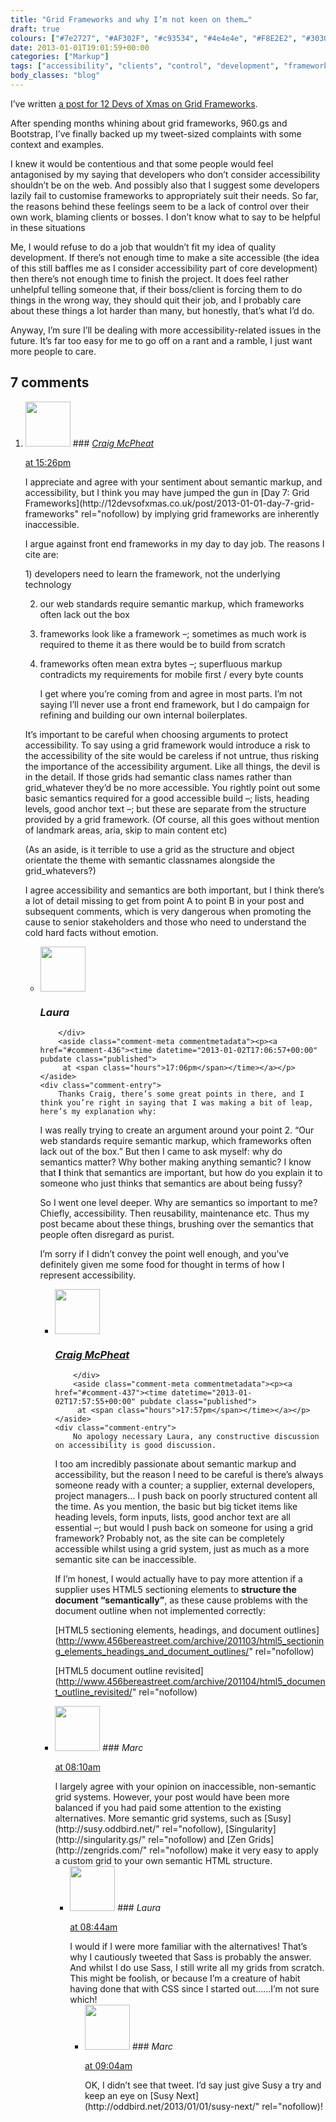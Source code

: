 ```yaml
---
title: "Grid Frameworks and why I’m not keen on them…"
draft: true
colours: ["#7e2727", "#AF302F", "#c93534", "#4e4e4e", "#F8E2E2", "#303030", "#F5F6F8"]
date: 2013-01-01T19:01:59+00:00
categories: ["Markup"]
tags: ["accessibility", "clients", "control", "development", "frameworks", "grids"]
body_classes: "blog"
---
```


I’ve written [a post for 12 Devs of Xmas on Grid Frameworks](http://12devsofxmas.co.uk/post/2013-01-01-day-7-grid-frameworks).

After spending months whining about grid frameworks, 960.gs and Bootstrap, I’ve finally backed up my tweet-sized complaints with some context and examples.

I knew it would be contentious and that some people would feel antagonised by my saying that developers who don’t consider accessibility shouldn’t be on the web. And possibly also that I suggest some developers lazily fail to customise frameworks to appropriately suit their needs. So far, the reasons behind these feelings seem to be a lack of control over their own work, blaming clients or bosses. I don’t know what to say to be helpful in these situations

Me, I would refuse to do a job that wouldn’t fit my idea of quality development. If there’s not enough time to make a site accessible (the idea of this still baffles me as I consider accessibility part of core development) then there’s not enough time to finish the project. It does feel rather unhelpful telling someone that, if their boss/client is forcing them to do things in the wrong way, they should quit their job, and I probably care about these things a lot harder than many, but honestly, that’s what I’d do.

Anyway, I’m sure I’ll be dealing with more accessibility-related issues in the future. It’s far too easy for me to go off on a rant and a ramble, I just want more people to care.

## 7 comments

<ol class="commentlist">
	<li class="comment even thread-even depth-1" id="li-comment-435">
			<div class="comment-author vcard">
			<img alt='' src='https://secure.gravatar.com/avatar/3368e6126004d4fe7b1f7edfdbf7e5d6?s=72&amp;d=mm&amp;r=g' srcset='https://secure.gravatar.com/avatar/3368e6126004d4fe7b1f7edfdbf7e5d6?s=144&amp;d=mm&amp;r=g 2x' class='avatar avatar-72 photo' height='72' width='72' />
### <cite class="fn"><a href='http://www.craigmcpheat.co.uk' rel='external nofollow' class='url'>Craig McPheat</a></cite>
		</div>
		<aside class="comment-meta commentmetadata"><p><a href="#comment-435"><time datetime="2013-01-02T15:26:53+00:00" pubdate class="published">
		 at <span class="hours">15:26pm</span></time></a></p>
	</aside>
	<div class="comment-entry">
		I appreciate and agree with your sentiment about semantic markup, and accessibility, but I think you may have jumped the gun in [Day 7: Grid Frameworks](http://12devsofxmas.co.uk/post/2013-01-01-day-7-grid-frameworks" rel="nofollow) by implying grid frameworks are inherently inaccessible.

I argue against front end frameworks in my day to day job. The reasons I cite are:

<p>1) developers need to learn the framework, not the underlying technology

2) our web standards require semantic markup, which frameworks often lack out the box

3) frameworks look like a framework –; sometimes as much work is required to theme it as there would be to build from scratch

4) frameworks often mean extra bytes –; superfluous markup contradicts my requirements for mobile first / every byte counts</p>
I get where you’re coming from and agree in most parts. I’m not saying I’ll never use a front end framework, but I do campaign for refining and building our own internal boilerplates.

It’s important to be careful when choosing arguments to protect accessibility. To say using a grid framework would introduce a risk to the accessibility of the site would be careless if not untrue, thus risking the importance of the accessibility argument. Like all things, the devil is in the detail. If those grids had semantic class names rather than grid_whatever they’d be no more accessible. You rightly point out some basic semantics required for a good accessible build –; lists, heading levels, good anchor text –; but these are separate from the structure provided by a grid framework. (Of course, all this goes without mention of landmark areas, aria, skip to main content etc)

(As an aside, is it terrible to use a grid as the structure and object orientate the theme with semantic classnames alongside the grid_whatevers?)

I agree accessibility and semantics are both important, but I think there’s a lot of detail missing to get from point A to point B in your post and subsequent comments, which is very dangerous when promoting the cause to senior stakeholders and those who need to understand the cold hard facts without emotion.
	</div>
	<ul class="children">
		<li class="comment byuser comment-author-laura bypostauthor odd alt depth-2" id="li-comment-436">
			<div class="comment-author vcard">
			<img alt='' src='https://secure.gravatar.com/avatar/55bb2acf65203dbb95c35a83e62e9ae6?s=72&amp;d=mm&amp;r=g' srcset='https://secure.gravatar.com/avatar/55bb2acf65203dbb95c35a83e62e9ae6?s=144&amp;d=mm&amp;r=g 2x' class='avatar avatar-72 photo' height='72' width='72' />
### <cite class="fn">Laura</cite>
		</div>
		<aside class="comment-meta commentmetadata"><p><a href="#comment-436"><time datetime="2013-01-02T17:06:57+00:00" pubdate class="published">
		 at <span class="hours">17:06pm</span></time></a></p>
	</aside>
	<div class="comment-entry">
		Thanks Craig, there’s some great points in there, and I think you’re right in saying that I was making a bit of leap, here’s my explanation why:

I was really trying to create an argument around your point 2. “Our web standards require semantic markup, which frameworks often lack out of the box.” But then I came to ask myself: why do semantics matter? Why bother making anything semantic? I know that **I** think that semantics are important, but how do you explain it to someone who just thinks that semantics are about being fussy?

So I went one level deeper. Why are semantics so important to me? Chiefly, accessibility. Then reusability, maintenance etc. Thus my post became about these things, brushing over the semantics that people often disregard as purist.

I’m sorry if I didn’t convey the point well enough, and you’ve definitely given me some food for thought in terms of how I represent accessibility.
	</div>
	<ul class="children">
		<li class="comment even depth-3" id="li-comment-437">
			<div class="comment-author vcard">
			<img alt='' src='https://secure.gravatar.com/avatar/3368e6126004d4fe7b1f7edfdbf7e5d6?s=72&amp;d=mm&amp;r=g' srcset='https://secure.gravatar.com/avatar/3368e6126004d4fe7b1f7edfdbf7e5d6?s=144&amp;d=mm&amp;r=g 2x' class='avatar avatar-72 photo' height='72' width='72' />
### <cite class="fn"><a href='http://www.craigmcpheat.co.uk' rel='external nofollow' class='url'>Craig McPheat</a></cite>
		</div>
		<aside class="comment-meta commentmetadata"><p><a href="#comment-437"><time datetime="2013-01-02T17:57:55+00:00" pubdate class="published">
		 at <span class="hours">17:57pm</span></time></a></p>
	</aside>
	<div class="comment-entry">
		No apology necessary Laura, any constructive discussion on accessibility is good discussion.

I too am incredibly passionate about semantic markup and accessibility, but the reason I need to be careful is there’s always someone ready with a counter; a supplier, external developers, project managers&#8230; I push back on poorly structured content all the time. As you mention, the basic but big ticket items like heading levels, form inputs, lists, good anchor text are all essential –; but would I push back on someone for using a grid framework? Probably not, as the site can be completely accessible whilst using a grid system, just as much as a more semantic site can be inaccessible.

If I’m honest, I would actually have to pay more attention if a supplier uses HTML5 sectioning elements to <b>structure the document “semantically”</b>, as these cause problems with the document outline when not implemented correctly:

[HTML5 sectioning elements, headings, and document outlines](http://www.456bereastreet.com/archive/201103/html5_sectioning_elements_headings_and_document_outlines/" rel="nofollow)

[HTML5 document outline revisited](http://www.456bereastreet.com/archive/201104/html5_document_outline_revisited/" rel="nofollow)
		</div>

		



</li>
	<li class="comment odd alt thread-odd thread-alt depth-1" id="li-comment-438">
			<div class="comment-author vcard">
			<img alt='' src='https://secure.gravatar.com/avatar/ed2eb293beec01de6d0081a2371fae06?s=72&amp;d=mm&amp;r=g' srcset='https://secure.gravatar.com/avatar/ed2eb293beec01de6d0081a2371fae06?s=144&amp;d=mm&amp;r=g 2x' class='avatar avatar-72 photo' height='72' width='72' />
### <cite class="fn">Marc</cite>
		</div>
		<aside class="comment-meta commentmetadata"><p><a href="#comment-438"><time datetime="2013-01-03T08:10:10+00:00" pubdate class="published">
		 at <span class="hours">08:10am</span></time></a></p>
	</aside>
	<div class="comment-entry">
		I largely agree with your opinion on inaccessible, non-semantic grid systems. However, your post would have been more balanced if you had paid some attention to the existing alternatives. More semantic grid systems, such as [Susy](http://susy.oddbird.net/" rel="nofollow), [Singularity](http://singularity.gs/" rel="nofollow) and [Zen Grids](http://zengrids.com/" rel="nofollow) make it very easy to apply a custom grid to your own semantic HTML structure.
	</div>
	<ul class="children">
		<li class="comment byuser comment-author-laura bypostauthor even depth-2" id="li-comment-439">
			<div class="comment-author vcard">
			<img alt='' src='https://secure.gravatar.com/avatar/55bb2acf65203dbb95c35a83e62e9ae6?s=72&amp;d=mm&amp;r=g' srcset='https://secure.gravatar.com/avatar/55bb2acf65203dbb95c35a83e62e9ae6?s=144&amp;d=mm&amp;r=g 2x' class='avatar avatar-72 photo' height='72' width='72' />
### <cite class="fn">Laura</cite>
		</div>
		<aside class="comment-meta commentmetadata"><p><a href="#comment-439"><time datetime="2013-01-03T08:44:42+00:00" pubdate class="published">
		 at <span class="hours">08:44am</span></time></a></p>
	</aside>
	<div class="comment-entry">
		I would if I were more familiar with the alternatives! That’s why I cautiously tweeted that Sass is probably the answer. And whilst I do use Sass, I still write all my grids from scratch. This might be foolish, or because I’m a creature of habit having done that with CSS since I started out……I’m not sure which!
	</div>
	<ul class="children">
		<li class="comment odd alt depth-3" id="li-comment-440">
			<div class="comment-author vcard">
			<img alt='' src='https://secure.gravatar.com/avatar/ed2eb293beec01de6d0081a2371fae06?s=72&amp;d=mm&amp;r=g' srcset='https://secure.gravatar.com/avatar/ed2eb293beec01de6d0081a2371fae06?s=144&amp;d=mm&amp;r=g 2x' class='avatar avatar-72 photo' height='72' width='72' />
### <cite class="fn">Marc</cite>
		</div>
		<aside class="comment-meta commentmetadata"><p><a href="#comment-440"><time datetime="2013-01-03T09:04:56+00:00" pubdate class="published">
		 at <span class="hours">09:04am</span></time></a></p>
	</aside>
	<div class="comment-entry">
		OK, I didn’t see that tweet. I’d say just give Susy a try and keep an eye on [Susy Next](http://oddbird.net/2013/01/01/susy-next/" rel="nofollow)!
		</div>

		



</li>
</ol>
